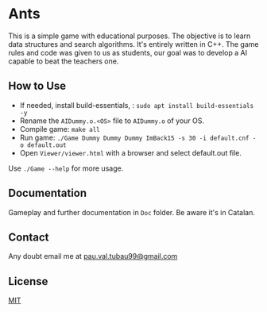 Ants
==========

This is a simple game with educational purposes. The objective is to learn data structures and search algorithms. It's entirely written in C++.
The game rules and code was given to us as students, our goal was to develop a AI capable to beat the teachers one.

## How to Use

+ If needed, install build-essentials, : `sudo apt install build-essentials -y`
+ Rename the `AIDummy.o.<OS>` file to `AIDummy.o` of your OS.
+ Compile game: `make all`
+ Run game: `./Game Dummy Dummy Dummy ImBack15 -s 30 -i default.cnf -o default.out`
+ Open `Viewer/viewer.html` with a browser and select default.out file.

Use `./Game --help` for more usage.

## Documentation

Gameplay and further documentation in `Doc` folder. Be aware it's in Catalan.

## Contact

Any doubt email me at pau.val.tubau99@gmail.com

## License

[MIT](https://choosealicense.com/licenses/mit/)
